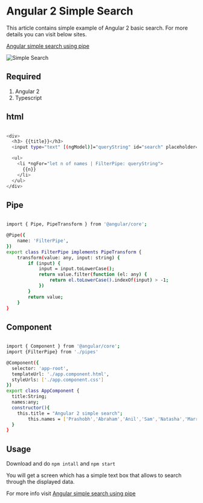 # Angular 2 Simple Search

This article contains simple example of Angular 2 basic search. For more details you can visit below sites. 

[Angular simple search using pipe]

![Simple Search](https://2.bp.blogspot.com/-hPsELvrsZhE/WNpndtIoCxI/AAAAAAAAApQ/KRUKQ3MLJCQbWLjGj2SRTdMpHhP7uUEuQCLcB/s1600/angular2simplesearch.PNG)

## Required
1. Angular 2
2. Typescript
## html
```sh

<div>
  <h3> {{title}}</h3>
  <input type="text" [(ngModel)]="queryString" id="search" placeholder="Search to type">

  <ul>
    <li *ngFor="let n of names | FilterPipe: queryString">
      {{n}}
    </li>
  </ul>
</div>

```

## Pipe

```sh

import { Pipe, PipeTransform } from '@angular/core';

@Pipe({
    name: 'FilterPipe',
})
export class FilterPipe implements PipeTransform {
    transform(value: any, input: string) {
        if (input) {
            input = input.toLowerCase();
            return value.filter(function (el: any) {
                return el.toLowerCase().indexOf(input) > -1;
            })
        }
        return value;
    }
}

```
## Component 

```sh

import { Component } from '@angular/core';
import {FilterPipe} from './pipes'

@Component({
  selector: 'app-root',
  templateUrl: './app.component.html',
  styleUrls: ['./app.component.css']
})
export class AppComponent {
  title:String;
  names:any;
  constructor(){
    this.title = "Angular 2 simple search";
        this.names = ['Prashobh','Abraham','Anil','Sam','Natasha','Marry','Zian','karan']
  }
}

```

## Usage

Download and do `npm intall` and `npm start`

You will get a screen which has a simple text box that allows to search through the displayed data.

[Angular simple search using pipe]: <http://www.angulartutorial.net/2017/03/simple-search-using-pipe-in-angular-2.html>

For more info visit [Angular simple search using pipe]

